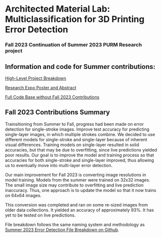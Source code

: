 # Architected Material Lab: Multiclassification for 3D Printing Error Detection 
### Fall 2023 Continuation of Summer 2023 PURM Research project 

## Information and code for Summer contributions: 

[High-Level Project Breakdown](https://liuyuhan.me/research/)

[Research Expo Poster and Abstract](https://presentations.curf.upenn.edu/poster/improving-precision-direct-write-3d-printing-computer-vision-and-machine-learning
)

[Full Code Base without Fall 2023 Contributions](https://github.com/yuhanliu-tech/aml_multiclassification)

## Fall 2023 Contributions Summary 

Trainsitioning from Summer to Fall, progress had been made on error detection for single-stroke images. 
Improve test accuracy for predicting single-layer images, in which multiple strokes combine. We decided to use different models for single-stroke and single-layer because of inherent visual differences. 
Training models on single-layer resulted in solid accuracies, but that may be due to overfitting, since live predictions yielded poor results. 
Our goal is to improve the model and training process so that accuracies for both single-stroke and single-layer improved, thus allowing us to eventually move into multi-layer error detection. 

Our main improvement for Fall 2023 is converting image resolutions in model training. Models from the summer were trained on 32x32 images. The small image size may contribute to overfitting and live prediction inaccuracy. 
Thus, one approach is to update the model so that it now trains on 64x64 images. 

This conversion was completed and ran on some re-sized images from older data collections. It yielded an accuracy of approximately 93%. It has yet to be tested on live predictions. 

File breakdown follows the same naming system and methodology as [Summer 2023 Error Detection File Breakdown on Github](https://github.com/yuhanliu-tech/aml_multiclassification#error-detection-five-classes). 
